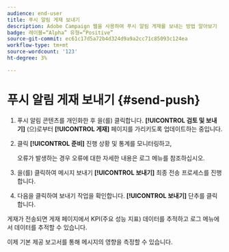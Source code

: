 ```yaml
---
audience: end-user
title: 푸시 알림 게재 보내기
description: Adobe Campaign 웹을 사용하여 푸시 알림 게재를 보내는 방법 알아보기
badge: 레이블=“Alpha” 유형=“Positive”
source-git-commit: ec61c17d5a72b4d324d9a9a2cc71c85093c124ea
workflow-type: tm+mt
source-wordcount: '123'
ht-degree: 3%

---
```


# 푸시 알림 게재 보내기 {#send-push}

1. 푸시 알림 콘텐츠를 개인화한 후 을(를) 클릭합니다. **[!UICONTROL 검토 및 보내기]** (으)로부터 **[!UICONTROL 게재]** 페이지를 가리키도록 업데이트하는 중입니다.

1. 클릭 **[!UICONTROL 준비]** 진행 상황 및 통계를 모니터링하고,

   오류가 발생하는 경우 오류에 대한 자세한 내용은 로그 메뉴를 참조하십시오.

1. 을(를) 클릭하여 메시지 보내기 **[!UICONTROL 보내기]** 최종 전송 프로세스를 진행합니다.

1. 다음을 클릭하여 보내기 작업을 확인합니다. **[!UICONTROL 보내기]** 단추를 클릭합니다.

게재가 전송되면 게재 페이지에서 KPI(주요 성능 지표) 데이터를 추적하고 로그 메뉴에서 데이터를 추적할 수 있습니다.

이제 기본 제공 보고서를 통해 메시지의 영향을 측정할 수 있습니다.
